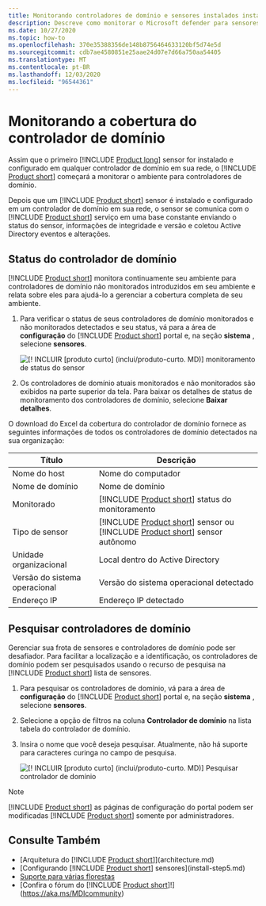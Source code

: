 ```yaml
---
title: Monitorando controladores de domínio e sensores instalados instalados em seus controladores de domínio usando o Microsoft defender para identidade
description: Descreve como monitorar o Microsoft defender para sensores de identidade e cobertura de sensor usando o defender for Identity
ms.date: 10/27/2020
ms.topic: how-to
ms.openlocfilehash: 370e35388356de148b8756464633120bf5d74e5d
ms.sourcegitcommit: cdb7ae4580851e25aae24d07e7d66a750aa54405
ms.translationtype: MT
ms.contentlocale: pt-BR
ms.lasthandoff: 12/03/2020
ms.locfileid: "96544361"
---
```

# <a name="monitoring-your-domain-controller-coverage"></a>Monitorando a cobertura do controlador de domínio

Assim que o primeiro [!INCLUDE [Product long](includes/product-long.md)] sensor for instalado e configurado em qualquer controlador de domínio em sua rede, o [!INCLUDE [Product short](includes/product-short.md)] começará a monitorar o ambiente para controladores de domínio.

Depois que um [!INCLUDE [Product short](includes/product-short.md)] sensor é instalado e configurado em um controlador de domínio em sua rede, o sensor se comunica com o [!INCLUDE [Product short](includes/product-short.md)] serviço em uma base constante enviando o status do sensor, informações de integridade e versão e coletou Active Directory eventos e alterações.

## <a name="domain-controller-status"></a>Status do controlador de domínio

[!INCLUDE [Product short](includes/product-short.md)] monitora continuamente seu ambiente para controladores de domínio não monitorados introduzidos em seu ambiente e relata sobre eles para ajudá-lo a gerenciar a cobertura completa de seu ambiente.

1. Para verificar o status de seus controladores de domínio monitorados e não monitorados detectados e seu status, vá para a área de **configuração** do [!INCLUDE [Product short](includes/product-short.md)] portal e, na seção **sistema** , selecione **sensores**.

    ![[! INCLUIR [produto curto] (inclui/produto-curto. MD)] monitoramento de status do sensor](media/sensors-status-monitoring.png)

1. Os controladores de domínio atuais monitorados e não monitorados são exibidos na parte superior da tela. Para baixar os detalhes de status de monitoramento dos controladores de domínio, selecione **Baixar detalhes**.

O download do Excel da cobertura do controlador de domínio fornece as seguintes informações de todos os controladores de domínio detectados na sua organização:

|Título|Descrição|
|----|----|
|Nome do host|Nome do computador|
|Nome de domínio|Nome de domínio|
|Monitorado|[!INCLUDE [Product short](includes/product-short.md)] status do monitoramento|
|Tipo de sensor|[!INCLUDE [Product short](includes/product-short.md)] sensor ou [!INCLUDE [Product short](includes/product-short.md)] sensor autônomo|
|Unidade organizacional|Local dentro do Active Directory |
|Versão do sistema operacional| Versão do sistema operacional detectado|
|Endereço IP|Endereço IP detectado|

## <a name="search-domain-controllers"></a>Pesquisar controladores de domínio

Gerenciar sua frota de sensores e controladores de domínio pode ser desafiador. Para facilitar a localização e a identificação, os controladores de domínio podem ser pesquisados usando o recurso de pesquisa na [!INCLUDE [Product short](includes/product-short.md)] lista de sensores.

1. Para pesquisar os controladores de domínio, vá para a área de **configuração** do [!INCLUDE [Product short](includes/product-short.md)] portal e, na seção **sistema** , selecione **sensores**.
1. Selecione a opção de filtros na coluna **Controlador de domínio** na lista tabela do controlador de domínio.
1. Insira o nome que você deseja pesquisar. Atualmente, não há suporte para caracteres curinga no campo de pesquisa.

    ![[! INCLUIR [produto curto] (inclui/produto-curto. MD)] Pesquisar controlador de domínio](media/search-sensor.png)

> [!NOTE]
> [!INCLUDE [Product short](includes/product-short.md)] as páginas de configuração do portal podem ser modificadas [!INCLUDE [Product short](includes/product-short.md)] somente por administradores.

## <a name="see-also"></a>Consulte Também

- [Arquitetura do [!INCLUDE [Product short](includes/product-short.md)]](architecture.md)
- [Configurando [!INCLUDE [Product short](includes/product-short.md)] sensores](install-step5.md)
- [Suporte para várias florestas](multi-forest.md)
- [Confira o fórum do [!INCLUDE [Product short](includes/product-short.md)]!](https://aka.ms/MDIcommunity)
